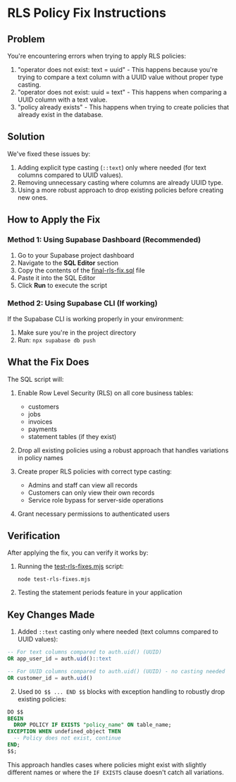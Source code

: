 # RLS Policy Fix Instructions

## Problem
You're encountering errors when trying to apply RLS policies:
1. "operator does not exist: text = uuid" - This happens because you're trying to compare a text column with a UUID value without proper type casting.
2. "operator does not exist: uuid = text" - This happens when comparing a UUID column with a text value.
3. "policy already exists" - This happens when trying to create policies that already exist in the database.

## Solution
We've fixed these issues by:
1. Adding explicit type casting (`::text`) only where needed (for text columns compared to UUID values).
2. Removing unnecessary casting where columns are already UUID type.
3. Using a more robust approach to drop existing policies before creating new ones.

## How to Apply the Fix

### Method 1: Using Supabase Dashboard (Recommended)

1. Go to your Supabase project dashboard
2. Navigate to the **SQL Editor** section
3. Copy the contents of the [final-rls-fix.sql](file://d:\Web%20Apps\jay-kay-digital-press-new\final-rls-fix.sql) file
4. Paste it into the SQL Editor
5. Click **Run** to execute the script

### Method 2: Using Supabase CLI (If working)

If the Supabase CLI is working properly in your environment:

1. Make sure you're in the project directory
2. Run: `npx supabase db push`

## What the Fix Does

The SQL script will:

1. Enable Row Level Security (RLS) on all core business tables:
   - customers
   - jobs
   - invoices
   - payments
   - statement tables (if they exist)

2. Drop all existing policies using a robust approach that handles variations in policy names

3. Create proper RLS policies with correct type casting:
   - Admins and staff can view all records
   - Customers can only view their own records
   - Service role bypass for server-side operations

4. Grant necessary permissions to authenticated users

## Verification

After applying the fix, you can verify it works by:

1. Running the [test-rls-fixes.mjs](file://d:\Web%20Apps\jay-kay-digital-press-new\test-rls-fixes.mjs) script:
   ```
   node test-rls-fixes.mjs
   ```

2. Testing the statement periods feature in your application

## Key Changes Made

1. Added `::text` casting only where needed (text columns compared to UUID values):

```sql
-- For text columns compared to auth.uid() (UUID)
OR app_user_id = auth.uid()::text

-- For UUID columns compared to auth.uid() (UUID) - no casting needed
OR customer_id = auth.uid()
```

2. Used `DO $$ ... END $$` blocks with exception handling to robustly drop existing policies:

```sql
DO $$ 
BEGIN 
  DROP POLICY IF EXISTS "policy_name" ON table_name;
EXCEPTION WHEN undefined_object THEN 
  -- Policy does not exist, continue
END; 
$$;
```

This approach handles cases where policies might exist with slightly different names or where the `IF EXISTS` clause doesn't catch all variations.